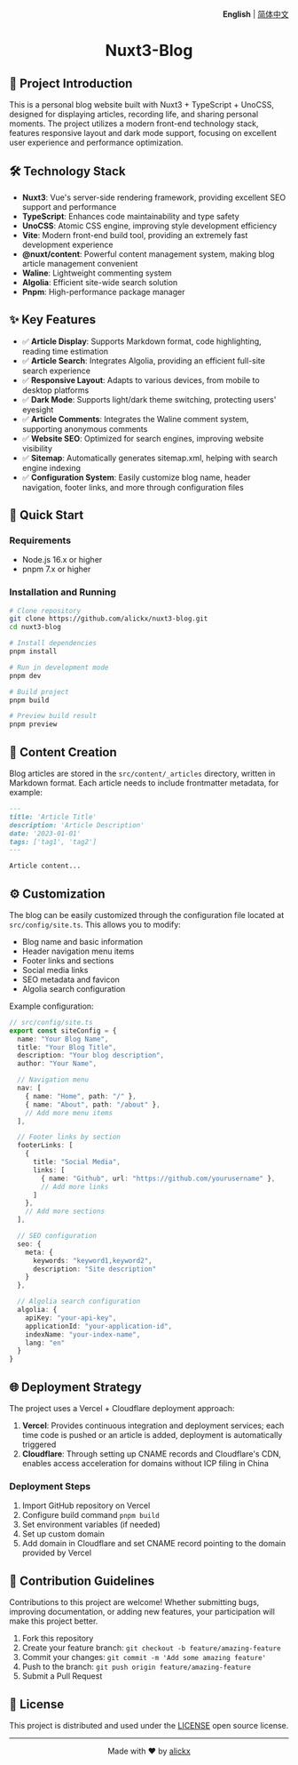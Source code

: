 <div align="right">
  <strong>English</strong> | <a href="README_zh-CN.md">简体中文</a>
</div>

<h1 align="center">Nuxt3-Blog</h1>

## 📖 Project Introduction

This is a personal blog website built with Nuxt3 + TypeScript + UnoCSS, designed for displaying articles, recording life, and sharing personal moments. The project utilizes a modern front-end technology stack, features responsive layout and dark mode support, focusing on excellent user experience and performance optimization.

## 🛠️ Technology Stack

- **Nuxt3**: Vue's server-side rendering framework, providing excellent SEO support and performance
- **TypeScript**: Enhances code maintainability and type safety
- **UnoCSS**: Atomic CSS engine, improving style development efficiency
- **Vite**: Modern front-end build tool, providing an extremely fast development experience
- **@nuxt/content**: Powerful content management system, making blog article management convenient
- **Waline**: Lightweight commenting system
- **Algolia**: Efficient site-wide search solution
- **Pnpm**: High-performance package manager

## ✨ Key Features

- ✅ **Article Display**: Supports Markdown format, code highlighting, reading time estimation
- ✅ **Article Search**: Integrates Algolia, providing an efficient full-site search experience
- ✅ **Responsive Layout**: Adapts to various devices, from mobile to desktop platforms
- ✅ **Dark Mode**: Supports light/dark theme switching, protecting users' eyesight
- ✅ **Article Comments**: Integrates the Waline comment system, supporting anonymous comments
- ✅ **Website SEO**: Optimized for search engines, improving website visibility
- ✅ **Sitemap**: Automatically generates sitemap.xml, helping with search engine indexing
- ✅ **Configuration System**: Easily customize blog name, header navigation, footer links, and more through configuration files

## 🚀 Quick Start

### Requirements

- Node.js 16.x or higher
- pnpm 7.x or higher

### Installation and Running

```bash
# Clone repository
git clone https://github.com/alickx/nuxt3-blog.git
cd nuxt3-blog

# Install dependencies
pnpm install

# Run in development mode
pnpm dev

# Build project
pnpm build

# Preview build result
pnpm preview
```

## 📝 Content Creation

Blog articles are stored in the `src/content/_articles` directory, written in Markdown format. Each article needs to include frontmatter metadata, for example:

```markdown
---
title: 'Article Title'
description: 'Article Description'
date: '2023-01-01'
tags: ['tag1', 'tag2']
---

Article content...
```

## ⚙️ Customization

The blog can be easily customized through the configuration file located at `src/config/site.ts`. This allows you to modify:

- Blog name and basic information
- Header navigation menu items
- Footer links and sections
- Social media links
- SEO metadata and favicon
- Algolia search configuration

Example configuration:

```typescript
// src/config/site.ts
export const siteConfig = {
  name: "Your Blog Name",
  title: "Your Blog Title",
  description: "Your blog description",
  author: "Your Name",

  // Navigation menu
  nav: [
    { name: "Home", path: "/" },
    { name: "About", path: "/about" },
    // Add more menu items
  ],

  // Footer links by section
  footerLinks: [
    {
      title: "Social Media",
      links: [
        { name: "Github", url: "https://github.com/yourusername" },
        // Add more links
      ]
    },
    // Add more sections
  ],

  // SEO configuration
  seo: {
    meta: {
      keywords: "keyword1,keyword2",
      description: "Site description"
    }
  },

  // Algolia search configuration
  algolia: {
    apiKey: "your-api-key",
    applicationId: "your-application-id",
    indexName: "your-index-name",
    lang: "en"
  }
}
```

## 🌐 Deployment Strategy

The project uses a Vercel + Cloudflare deployment approach:

1. **Vercel**: Provides continuous integration and deployment services; each time code is pushed or an article is added, deployment is automatically triggered
2. **Cloudflare**: Through setting up CNAME records and Cloudflare's CDN, enables access acceleration for domains without ICP filing in China

### Deployment Steps

1. Import GitHub repository on Vercel
2. Configure build command `pnpm build`
3. Set environment variables (if needed)
4. Set up custom domain
5. Add domain in Cloudflare and set CNAME record pointing to the domain provided by Vercel

## 🤝 Contribution Guidelines

Contributions to this project are welcome! Whether submitting bugs, improving documentation, or adding new features, your participation will make this project better.

1. Fork this repository
2. Create your feature branch: `git checkout -b feature/amazing-feature`
3. Commit your changes: `git commit -m 'Add some amazing feature'`
4. Push to the branch: `git push origin feature/amazing-feature`
5. Submit a Pull Request

## 📄 License

This project is distributed and used under the [LICENSE](LICENSE) open source license.

---

<p align="center">Made with ❤️ by <a href="https://github.com/alickx">alickx</a></p>

